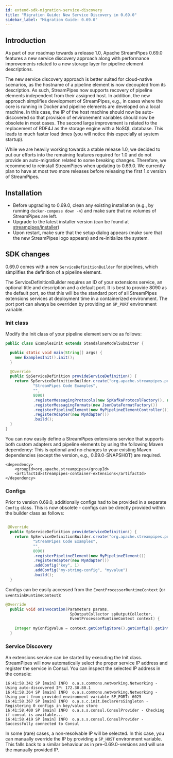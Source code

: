 ```yaml
---
id: extend-sdk-migration-service-discovery
title: "Migration Guide: New Service Discovery in 0.69.0"
sidebar_label: "Migration Guide: 0.69.0"
---
```



## Introduction
As part of our roadmap towards a release 1.0, Apache StreamPipes 0.69.0 features a new service discovery approach along with performance improvements related to a new storage layer for pipeline element descriptions.

The new service discovery approach is better suited for cloud-native scenarios, as the hostname of a pipeline element is now decoupled from its description. As such, StreamPipes now supports recovery of pipeline elements independent from their assigned host.
In addition, the new approach simplifies development of StreamPipes, e.g., in cases where the core is running in Docker and pipeline elements are developed on a local machine. In this case, the IP of the host machine should now be auto-discovered so that provision of environement variables should now be obsolete in most cases.
The second large improvement is related to the replacement of RDF4J as the storage engine with a NoSQL database. This leads to much faster load times (you will notice this especially at system startup).

While we are heavily working towards a stable release 1.0, we decided to put our efforts into the remaining features required for 1.0 and do not provide an auto-migration related to some breaking changes.
Therefore, we recommend to reinstall StreamPipes when updating to 0.69.0. We currently plan to have at most two more releases before releasing the first 1.x version of StreamPipes.

## Installation
* Before upgrading to 0.69.0, clean any existing installation (e.g., by running ``docker-compose down -v``) and make sure that no volumes of StreamPipes are left.
* Upgrade to the latest installer version (can be found at [streampipes/installer](https://github.com/apache/streampipes/tree/dev/installer))
* Upon restart, make sure that the setup dialog appears (make sure that the new StreamPipes logo appears) and re-initialize the system.

## SDK changes

0.69.0 comes with a new ``ServiceDefinitionBuilder`` for pipelines, which simplifies the definition of a pipeline element. 

The ServiceDefinitionBuilder requires an ID of your extensions service, an optional title and description and a default port.
It is best to provide 8090 as the default port, so that this will be the standard port of all StreamPipes extensions services at deployment time in a containerized environment.
The port port can always be overriden by providing an ``SP_PORT`` environment variable.

### Init class

Modify the Init class of your pipeline element service as follows:

```java
public class ExamplesInit extends StandaloneModelSubmitter {

  public static void main(String[] args) {
    new ExamplesInit().init();
  }

  @Override
  public SpServiceDefinition provideServiceDefinition() {
    return SpServiceDefinitionBuilder.create("org.apache.streampipes.processors.examples.jvm",
            "StreamPipes Code Examples",
            "",
            8090)
            .registerMessagingProtocols(new SpKafkaProtocolFactory(), new SpJmsProtocolFactory())
            .registerMessagingFormats(new JsonDataFormatFactory())
            .registerPipelineElement(new MyPipelineElementController())
            .registerAdapter(new MyAdapter())
            .build();
  }
}
```

You can now easily define a StreamPipes extensions service that supports both custom adapters and pipeline elements by using the following Maven dependency:
This is optional and no changes to your existing Maven dependencies (except the version, e.g., 0.69.0-SNAPSHOT) are required.

```maven
<dependency>
    <groupId>org.apache.streampipes</groupId>
    <artifactId>streampipes-container-extensions</artifactId>
</dependency>
```


### Configs
Prior to version 0.69.0, additionally configs had to be provided in a separate ``Config`` class. This is now obsolete - configs can be directly provided within the builder class as follows:

```java

 @Override
  public SpServiceDefinition provideServiceDefinition() {
    return SpServiceDefinitionBuilder.create("org.apache.streampipes.processors.examples.jvm",
            "StreamPipes Code Examples",
            "",
            8090)
            .registerPipelineElement(new MyPipelineElement())
            .registerAdapter(new MyAdapter())
            .addConfig("key", 1)
            .addConfig("my-string-config", "myvalue")
            .build();
  }
```

Configs can be easily accessed from the ``EventProcessorRuntimeContext`` (or ``EventSinkRuntimeContext``):

```java
@Override
  public void onInvocation(Parameters params, 
                            SpOutputCollector spOutputCollector, 
                            EventProcessorRuntimeContext context) {
  
    Integer myConfigValue = context.getConfigStore().getConfig().getInteger("key");
  }
```


### Service Discovery
An extensions service can be started by executing the Init class. StreamPipes will now automatically select the proper service IP address and register the service in Consul.
You can inspect the selected IP address in the console:

```
16:41:58.342 SP [main] INFO  o.a.s.commons.networking.Networking - Using auto-discovered IP: 172.30.80.1
16:41:58.364 SP [main] INFO  o.a.s.commons.networking.Networking - Using port from provided environment variable SP_PORT: 6025
16:41:58.367 SP [main] INFO  o.a.s.c.init.DeclarersSingleton - Registering 0 configs in key/value store
16:41:58.400 SP [main] INFO  o.a.s.s.consul.ConsulProvider - Checking if consul is available...
16:41:58.419 SP [main] INFO  o.a.s.s.consul.ConsulProvider - Successfully connected to Consul
```

In some (rare) cases, a non-resolvable IP will be selected. In this case, you can manually override the IP by providing a ``SP_HOST`` environment variable. This falls back to a similar behaviour as in pre-0.69.0-versions and will use the manually provided IP.




